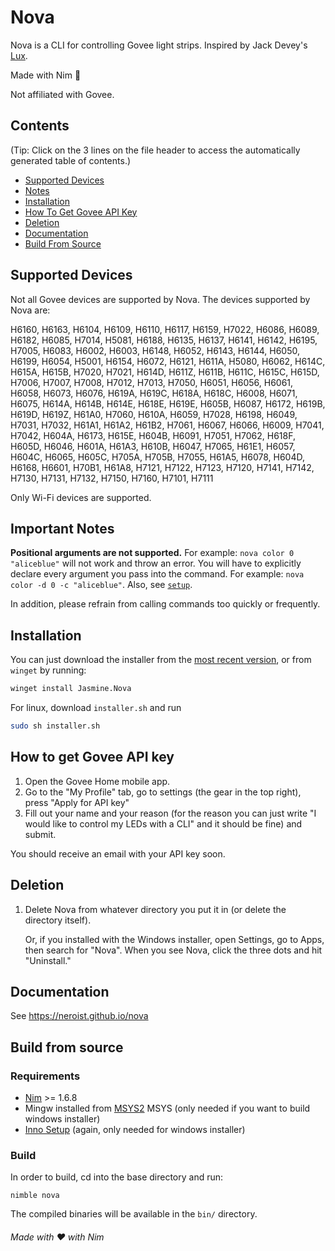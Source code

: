 # Nova

Nova is a CLI for controlling Govee light strips. Inspired by Jack Devey's [Lux](https://github.com/jackdevey/Lux).

Made with Nim 👑

Not affiliated with Govee.

## Contents

(Tip: Click on the 3 lines on the file header to access the automatically generated table of contents.)

- [Supported Devices](#supported-devices)
- [Notes](#important-notes)
- [Installation](#installation)
- [How To Get Govee API Key](#how-to-get-govee-api-key)
- [Deletion](#deletion)
- [Documentation](#documentation)
- [Build From Source](#build-from-source)

## Supported Devices

Not all Govee devices are supported by Nova. The devices supported by Nova are:

H6160, H6163, H6104, H6109, H6110, H6117, H6159, H7022, H6086,
H6089, H6182, H6085, H7014, H5081, H6188, H6135, H6137, H6141,
H6142, H6195, H7005, H6083, H6002, H6003, H6148, H6052, H6143,
H6144, H6050, H6199, H6054, H5001, H6154, H6072, H6121, H611A,
H5080, H6062, H614C, H615A, H615B, H7020, H7021, H614D, H611Z,
H611B, H611C, H615C, H615D, H7006, H7007, H7008, H7012, H7013,
H7050, H6051, H6056, H6061, H6058, H6073, H6076, H619A, H619C,
H618A, H618C, H6008, H6071, H6075, H614A, H614B, H614E, H618E,
H619E, H605B, H6087, H6172, H619B, H619D, H619Z, H61A0, H7060,
H610A, H6059, H7028, H6198, H6049, H7031, H7032, H61A1, H61A2,
H61B2, H7061, H6067, H6066, H6009, H7041, H7042, H604A, H6173,
H615E, H604B, H6091, H7051, H7062, H618F, H605D, H6046, H601A,
H61A3, H610B, H6047, H7065, H61E1, H6057, H604C, H6065, H605C,
H705A, H705B, H7055, H61A5, H6078, H604D, H6168, H6601, H70B1,
H61A8, H7121, H7122, H7123, H7120, H7141, H7142, H7130, H7131,
H7132, H7150, H7160, H7101, H7111

Only Wi-Fi devices are supported.

## Important Notes

**Positional arguments are not supported.** For example: `nova color 0 "aliceblue"` will not work and throw an error. You will have to explicitly declare every argument you pass into the command. For example: `nova color -d 0 -c "aliceblue"`. Also, see [`setup`](https://neroist.github.io/Nova/commands/setup.html).

In addition, please refrain from calling commands too quickly or frequently.

## Installation

You can just download the installer from the [most recent version](https://github.com/neroist/nova/releases/latest), or from `winget` by running:

```sh
winget install Jasmine.Nova
```

For linux, download `installer.sh` and run

```sh
sudo sh installer.sh
```

## How to get Govee API key

1. Open the Govee Home mobile app.
2. Go to the "My Profile" tab, go to settings (the gear in the top right), press "Apply for API key"
3. Fill out your name and your reason (for the reason you can just write "I would like to control my LEDs with a CLI" and it should be fine) and submit.

You should receive an email with your API key soon.

## Deletion

1. Delete Nova from whatever directory you put it in (or delete the directory itself).

   Or, if you installed with the Windows installer, open Settings, go to Apps, then search for "Nova". When you see Nova, click the three dots and hit "Uninstall."

## Documentation

See <https://neroist.github.io/nova>

## Build from source

### Requirements

- [Nim](https://nim-lang.org) >= 1.6.8
- Mingw installed from [MSYS2](https://www.msys2.org) MSYS (only needed if you want to build windows installer)
- [Inno Setup](https://jrsoftware.org/isdl.php#stable) (again, only needed for windows installer)

### Build

In order to build, cd into the base directory and run:

```shell
nimble nova
```

The compiled binaries will be available in the `bin/` directory.

###### Made with ❤️ with Nim
